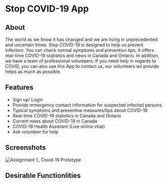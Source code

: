 # Stop COVID-19 App

## About

The world as we know it has changed and we are living in unprecedented and uncertain times. Stop COVID-19 is designed to help us prevent infection. You can check normal symptoms and prevention tips. It offers real-time COVID-19 statistics and news in Canada and Ontario. In addition, we have a team of professional volunteers. If you need help in regards to COVID, you can also use this App to contact us, our volunteers wil provide helps as much as possible. 

## Features

* Sign up/ Login
* Provide mmergency contact information for suspected infected persons
* Typical symptoms and preventive measures/tips about COVID-19
* Real-time COVID-19 statistics in Canada and Ontario
* Current news about COVID-19 in Canada
* COVID-19 Health Assistant (Live online chat)
* Ask volunteer for help

## Screenshots

![Assignment 1_ Covid-19 Prototype](https://user-images.githubusercontent.com/38800916/98721829-f2108900-235e-11eb-8415-d2e0abad9ed3.jpg)

## Desirable Functionlities





